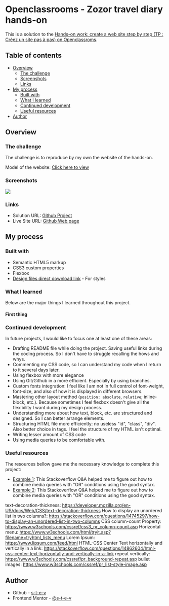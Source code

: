 # Openclassrooms - Zozor travel diary hands-on

This is a solution to the [Hands-on work: create a web site step by step (TP : Créez un site pas à pas) on Openclassroms](https://openclassrooms.com/fr/courses/1603881-apprenez-a-creer-votre-site-web-avec-html5-et-css3/1606688-tp-creez-un-site-pas-a-pas).

## Table of contents

- [Overview](#overview)
  - [The challenge](#the-challenge)
  - [Screenshots](#screenshots)
  - [Links](#links)
- [My process](#my-process)
  - [Built with](#built-with)
  - [What I learned](#what-i-learned)
  - [Continued development](#continued-development)
  - [Useful resources](#useful-resources)
- [Author](#author)

## Overview

### The challenge

The challenge is to reproduce by my own the website of the hands-on.

Model of the website: [Click here to view](model.jpg)


### Screenshots

![](screenshot.jpg)

### Links

- Solution URL: [Github Project](https://github.com/s-t-e-v/zozor-travel-diary)
- Live Site URL: [Github Web page](https://s-t-e-v.github.io/zozor-travel-diary/)

## My process

### Built with

- Semantic HTML5 markup
- CSS3 custom properties
- Flexbox
- [Design files direct download link](https://course.oc-static.com/ftp-tutos/cours/html-css/p3/ch4/tp_images_polices.zip) - For styles

### What I learned

Below are the major things I learned throughout this project.

#### First thing

### Continued development

In future projects, I would like to focus one at least one of these areas:

- Drafting README file while doing the project. Saving useful links during the coding process. So I don't have to struggle recalling the hows and whys.
- Commenting my CSS code, so I can understand my code when I return to it several days later.
- Using flexbox with more elegance
- Using Git/Github in a more efficient. Especially by using branches.
- Custom fonts integration: I feel like I am not in full control of font-weight, font-size, and also of how it is displayed in different browsers.
- Mastering other layout method (`position: absolute`, `relative`; inline-block, etc.). Because sometimes I feel flexbox doesn't give all the flexibility I want during my design process.
- Understanding more about how text, block, etc. are structured and designed. So I can better arrange elements.
- Structuring HTML file more efficiently: no useless "id", "class", "div". Also better choice in tags. I feel the structure of my HTML isn't optimal.
- Writing lesser amount of CSS code
- Using media queries to be comfortable with.

### Useful resources

The resources bellow gave me the necessary knowledge to complete this project:
- [Example 1](https://examplle1.com): This Stackoverflow Q&A helped me to figure out how to combine media queries with "OR" conditions using the good syntax.
- [Example 2](https://examplle2.com): This Stackoverflow Q&A helped me to figure out how to combine media queries with "OR" conditions using the good syntax.


text-decoration-thickness: https://developer.mozilla.org/en-US/docs/Web/CSS/text-decoration-thickness
How to display an unordered list in two columns?: https://stackoverflow.com/questions/14745297/how-to-display-an-unordered-list-in-two-columns
CSS column-count Property: https://www.w3schools.com/cssref/css3_pr_column-count.asp
Horizontal menu: https://www.w3schools.com/html/tryit.asp?filename=tryhtml_lists_menu
Lorem Ipsum: https://www.lipsum.com/feed/html
HTML-CSS Center Text horizontally and vertically in a link: https://stackoverflow.com/questions/14862604/html-css-center-text-horizontally-and-vertically-in-a-link
repeat vertically: https://www.w3schools.com/cssref/pr_background-repeat.asp
bullet images: https://www.w3schools.com/cssref/pr_list-style-image.asp
## Author

- Github - [s-t-e-v](https://github.com/s-t-e-v)
- Frontend Mentor - [@s-t-e-v](https://www.frontendmentor.io/profile/s-t-e-v)
